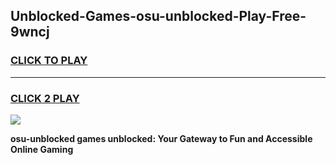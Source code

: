 
## Unblocked-Games-osu-unblocked-Play-Free-9wncj
<h3>
<a href="https://premium76.site?title=osu-unblocked&ref=21A">CLICK TO PLAY</a></h3>
<hr>

<h3>
<a href="https://premium76.site?title=osu-unblocked&ref=21A">CLICK 2 PLAY</a>
  
</h3>

<a href="https://premium76.site?title=osu-unblocked&ref=21A"><img src="https://clearcache.store/games.png"></a>


**osu-unblocked games unblocked: Your Gateway to Fun and Accessible Online Gaming**
